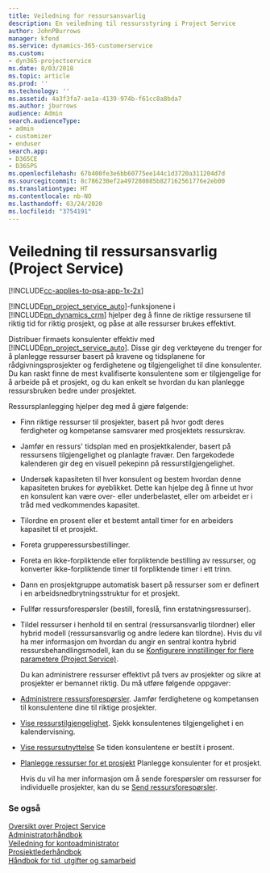 ```yaml
---
title: Veiledning for ressursansvarlig
description: En veiledning til ressursstyring i Project Service
author: JohnPBurrows
manager: kfend
ms.service: dynamics-365-customerservice
ms.custom:
- dyn365-projectservice
ms.date: 8/03/2018
ms.topic: article
ms.prod: ''
ms.technology: ''
ms.assetid: 4a3f3fa7-ae1a-4139-974b-f61cc8a8bda7
ms.author: jburrows
audience: Admin
search.audienceType:
- admin
- customizer
- enduser
search.app:
- D365CE
- D365PS
ms.openlocfilehash: 67b400fe3e6bb60775ee144c1d3720a311204d7d
ms.sourcegitcommit: 8c786230ef2a497280885b827162561776e2eb00
ms.translationtype: HT
ms.contentlocale: nb-NO
ms.lasthandoff: 03/24/2020
ms.locfileid: "3754191"
---
```

# <a name="resource-manager-guide-project-service"></a>Veiledning til ressursansvarlig (Project Service)

[!INCLUDE[cc-applies-to-psa-app-1x-2x](../includes/cc-applies-to-psa-app-1x-2x.md)]

[!INCLUDE[pn_project_service_auto](../includes/pn-project-service-auto.md)]-funksjonene i [!INCLUDE[pn_dynamics_crm](../includes/pn-dynamics-crm.md)] hjelper deg å finne de riktige ressursene til riktig tid for riktig prosjekt, og påse at alle ressurser brukes effektivt.  
  
 Distribuer firmaets konsulenter effektiv med [!INCLUDE[pn_project_service_auto](../includes/pn-project-service-auto.md)]. Disse gir deg verktøyene du trenger for å planlegge ressurser basert på kravene og tidsplanene for rådgivningsprosjekter og ferdighetene og tilgjengelighet til dine konsulenter. Du kan raskt finne de mest kvalifiserte konsulentene som er tilgjengelige for å arbeide på et prosjekt, og du kan enkelt se hvordan du kan planlegge ressursbruken bedre under prosjektet.  
  
 Ressursplanlegging hjelper deg med å gjøre følgende:  
  
- Finn riktige ressurser til prosjekter, basert på hvor godt deres ferdigheter og kompetanse samsvarer med prosjektets ressurskrav.  
  
- Jamfør en ressurs' tidsplan med en prosjektkalender, basert på ressursens tilgjengelighet og planlagte fravær. Den fargekodede kalenderen gir deg en visuell pekepinn på ressurstilgjengelighet.  
  
- Undersøk kapasiteten til hver konsulent og bestem hvordan denne kapasiteten brukes for øyeblikket. Dette kan hjelpe deg å finne ut hvor en konsulent kan være over- eller underbelastet, eller om arbeidet er i tråd med vedkommendes kapasitet.  
  
- Tilordne en prosent eller et bestemt antall timer for en arbeiders kapasitet til et prosjekt.  
  
- Foreta grupperessursbestillinger.  
  
- Foreta en ikke-forpliktende eller forpliktende bestilling av ressurser, og konverter ikke-forpliktende timer til forpliktende timer i ett trinn.  
  
- Dann en prosjektgruppe automatisk basert på ressurser som er definert i en arbeidsnedbrytningsstruktur for et prosjekt.  
  
- Fullfør ressursforespørsler (bestill, foreslå, finn erstatningsressurser).  
  
- Tildel ressurser i henhold til en sentral (ressursansvarlig tilordner) eller hybrid modell (ressursansvarlig og andre ledere kan tilordne). Hvis du vil ha mer informasjon om hvordan du angir en sentral kontra hybrid ressursbehandlingsmodell, kan du se [Konfigurere innstillinger for flere parametere (Project Service)](../project-service/configure-additional-parameters-settings.md).  
  
  Du kan administrere ressurser effektivt på tvers av prosjekter og sikre at prosjekter er bemannet riktig. Du må utføre følgende oppgaver:  
  
- [Administrere ressursforespørsler](../project-service/manage-resource-requests.md). Jamfør ferdighetene og kompetansen til konsulentene dine til riktige prosjekter.  
  
- [Vise ressurstilgjengelighet](../project-service/view-resource-availability.md). Sjekk konsulentenes tilgjengelighet i en kalendervisning.  
  
- [Vise ressursutnyttelse](../project-service/view-resource-utilization.md) Se tiden konsulentene er bestilt i prosent.  
  
- [Planlegge ressurser for et prosjekt](../project-service/schedule-resources-project.md) Planlegge konsulenter for et prosjekt.  
  
  Hvis du vil ha mer informasjon om å sende forespørsler om ressurser for individuelle prosjekter, kan du se [Send ressursforespørsler](../project-service/submit-resource-requests.md).  
  
### <a name="see-also"></a>Se også  
 [Oversikt over Project Service](../project-service/overview.md)   
 [Administratorhåndbok](../project-service/admin-guide.md)   
 [Veiledning for kontoadministrator](../project-service/account-manager-guide.md)   
 [Prosjektlederhåndbok](../project-service/project-manager-guide.md)   
 [Håndbok for tid, utgifter og samarbeid](../project-service/time-expense-collaboration-guide.md)

